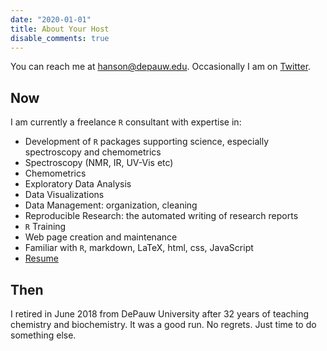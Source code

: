 ```yaml
---
date: "2020-01-01"
title: About Your Host
disable_comments: true
---
```

You can reach me at <a href="mailto:hanson@depauw.edu">hanson@depauw.edu</a>.  Occasionally I am on [Twitter](https://twitter.com/profbryanhanson).

## Now

I am currently a freelance `R` consultant with expertise in:

* Development of `R` packages supporting science, especially spectroscopy and chemometrics
* Spectroscopy (NMR, IR, UV-Vis etc)
* Chemometrics
* Exploratory Data Analysis
* Data Visualizations
* Data Management: organization, cleaning
* Reproducible Research: the automated writing of research reports
* `R` Training
* Web page creation and maintenance
* Familiar with `R`, markdown, LaTeX, html, css, JavaScript
* [Resume](/resume/)

## Then

I retired in June 2018 from DePauw University after 32 years of teaching chemistry and biochemistry.  It was a good run. No regrets.  Just time to do something else.

